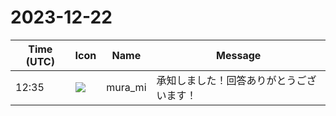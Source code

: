 # 2023-12-22

|Time (UTC)|Icon|Name|Message|
|---|---|---|---|
|12:35|![](https://secure.gravatar.com/avatar/a951d6c14b585791bf573afbee1e9be5.jpg?s=72&d=https%3A%2F%2Fa.slack-edge.com%2Fdf10d%2Fimg%2Favatars%2Fava_0025-72.png)|mura_mi|承知しました！回答ありがとうございます！|
